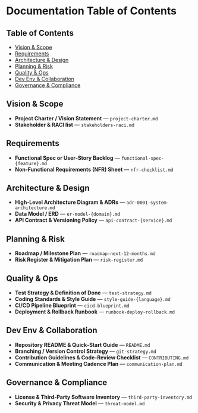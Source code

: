 # Documentation Table of Contents

## Table of Contents

* [Vision & Scope](#vision--scope)
* [Requirements](#requirements)
* [Architecture & Design](#architecture--design)
* [Planning & Risk](#planning--risk)
* [Quality & Ops](#quality--ops)
* [Dev Env & Collaboration](#dev-env--collaboration)
* [Governance & Compliance](#governance--compliance)

## Vision & Scope

* **Project Charter / Vision Statement** — `project-charter.md`
* **Stakeholder & RACI list** — `stakeholders-raci.md`

## Requirements

* **Functional Spec or User‑Story Backlog** — `functional-spec-{feature}.md`
* **Non‑Functional Requirements (NFR) Sheet** — `nfr-checklist.md`

## Architecture & Design

* **High‑Level Architecture Diagram & ADRs** — `adr-0001-system-architecture.md`
* **Data Model / ERD** — `er-model-{domain}.md`
* **API Contract & Versioning Policy** — `api-contract-{service}.md`

## Planning & Risk

* **Roadmap / Milestone Plan** — `roadmap-next-12-months.md`
* **Risk Register & Mitigation Plan** — `risk-register.md`

## Quality & Ops

* **Test Strategy & Definition of Done** — `test-strategy.md`
* **Coding Standards & Style Guide** — `style-guide-{language}.md`
* **CI/CD Pipeline Blueprint** — `cicd-blueprint.md`
* **Deployment & Rollback Runbook** — `runbook-deploy-rollback.md`

## Dev Env & Collaboration

* **Repository README & Quick‑Start Guide** — `README.md`
* **Branching / Version Control Strategy** — `git-strategy.md`
* **Contribution Guidelines & Code‑Review Checklist** — `CONTRIBUTING.md`
* **Communication & Meeting Cadence Plan** — `communication-plan.md`

## Governance & Compliance

* **License & Third‑Party Software Inventory** — `third-party-inventory.md`
* **Security & Privacy Threat Model** — `threat-model.md`
